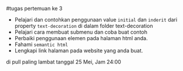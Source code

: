 #tugas pertemuan ke 3

- Pelajari dan contohkan penggunaan value `initial` dan `inderit` dari property `text-decoration` di dalam folder text-decoration
- Pelajari cara membuat submenu dan coba buat contoh
- Perbaiki penggunaan elemen pada halaman html anda.
- Fahami `semantic html`
- Lengkapi link halaman pada website yang anda buat.

di pull paling lambat tanggal 25 Mei, Jam 24:00